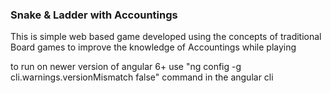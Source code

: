 ### Snake & Ladder with Accountings

This is simple web based game developed using the concepts of traditional Board games to
improve the knowledge of Accountings while playing

to run on newer version of angular 6+ use "ng config -g cli.warnings.versionMismatch false" command
in the angular cli
